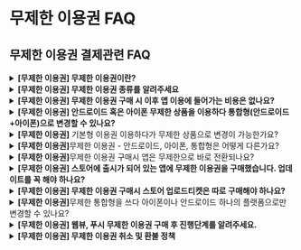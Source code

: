 # 무제한 이용권 FAQ

## 무제한 이용권 결제관련 FAQ

<details>

<summary><strong>[무제한 이용권] 무제한 이용권이란?</strong></summary>

앱 이용기간 제한 없이, 한번 구매시 평생 앱 이용이 가능한 이용권입니다.

웹앱(푸시앱,웹뷰앱) 제작시 구매할 수 있는 상품입니다. \*일반 프로토타입앱 구매 불가

구독형 이용권처럼 매월 비용을 내지 않아도 이용 기간 제한 없이 무제한으로 앱을 이용할 수 있습니다.

이용권 추가 구매 필요 없습니다.

</details>

<details>

<summary><strong>[무제한 이용권] 무제한 이용권 종류를 알려주세요</strong></summary>

\-웹뷰앱에 적용 가능한 무제한 상품

\-푸시앱에 적용 가능한 무제한 상품이 따로 제공됩니다.

제작하신 앱에 따라 비용이 다르며, 각 플랫폼별로 선택이 가능합니다. &#x20;

안드로이드 or 아이폰 or 안드로이드+아이폰 통합 사용

웹뷰앱 요금제 확인하기

푸시앱 요금제 확인하기

</details>

<details>

<summary><strong>[무제한 이용권] 무제한 이용권 구매 시 이후 앱 이용에 들어가는 비용은 없나요?</strong></summary>

네, 무제한 상품이기 때문에 이용권 구매 시 평생 이용 가능합니다.

추가로 납부해야 하는 이용 비용은 없습니다.

단, 앱이 업데이트 될 경우 스토어별로 앱 업데이트를 해야 하기 때문에 앱스토어 업로드티켓, 플레이스토어 업로드티켓 등의 부가 상품 구매는 필요할 수 있습니다.

</details>

<details>

<summary><strong>[무제한 이용권] 안드로이드 혹은 아이폰 무제한 상품을 이용하다 통합형(안드로이드+아이폰)으로 변경할 수 있나요?</strong></summary>

네 가능합니다.

예를 들어 \[푸시전용 무제한 안드로이드 250,000원] 사용 중에 아이폰을 추가할 경우, \[푸시전용 무제한 아이폰 350,000원] 상품을 구매해주시면 됩니다.

해당 상품을 추가로 구매하시면 통합형으로 함께 사용 가능합니다.

그리고 앱스토어 업로드티켓(20,000원)도 별도 구매해야 합니다.

&#x20;(앱스토어 업로드 출시 대행 비용)

다만 이렇게 각각의 상품을 따로 구매할 경우 통합형보다 비용이 비싸기 때문에 안드로이드+아이폰 운영을 다 하실 예정이라면 처음부터 통합형을 구매해서 사용하시는 것이 비용이 더 절감됩니다.

</details>

<details>

<summary><strong>[무제한 이용권]</strong> 기본형 이용권 이용하다가 무제한 상품으로 변경이 가능한가요?</summary>

네 가능합니다.

기본 이용권을 사용하고 있다가, 이용이 종료될 시점에 무제한 상품으로 변경하여 구매 가능합니다.

단, 남은 이용기간에 대해서는 부분 환불이 불가하기 때문에 이용기간이 모두 종료된 후 해당 상품을 구매하시는 것을 권장 드립니다.

(부분 환불이 안 되는 것이 괜찮으시면 이용 중에도 바로 구매가 가능합니다.)

</details>

<details>

<summary><strong>[무제한 이용권]</strong>무제한 이용권 - 안드로이드, 아이폰, 통합형은 어떻게 다른가요?</summary>

앱을 이용하는 플랫폼으로 구분하여 상품을 구매하면 됩니다.

1\)플레이스토어에만 출시하여 안드로이드폰 사용자만 쓰게 한다면(아이폰 이용불가)→무제한 유료앱 안드로이드

2\)앱스토어에만 출시하여 아이폰 사용자만 쓰게 한다면→무제한 유료앱 아이폰

3\)플레이스토어, 앱스토어에 모두 출시하여 운영한다면 →무제한 유료앱 안드로이드+아이폰 통합

</details>

<details>

<summary><strong>[무제한 이용권]</strong>무제한 이용권 구매시 앱은 무제한으로 바로 전환되나요?</summary>

개발팀에서 무제한 서버를 따로 넣어 드리기 때문에 결제가 완료되더라도, 바로 전환이 되지 않습니다.

1시간\~2시간 이내로 개발팀에서 별도로 처리해드리며, 안내메일을 드린 이후부터 무제한 이용기간이 적용된 앱으로 이용 가능합니다.

</details>

<details>

<summary><strong>[무제한 이용권] 스토어에 출시가 되어 있는 앱에 무제한 이용권을 구매했습니다. 업데이트를 꼭 해야 하나요?</strong></summary>

ㅇ무제한 서버를 따로 넣어드리는 작업이 필요하기 때문에 앱 업데이트는 필수입니다.

따라서 업데이트 된 버전의 앱으로 플레이스토어, 앱스토어에 다시 업데이트 해주셔야 합니다.

새 버전 앱을 스토어에 올려서 업데이트해야 기존 사용자들이 업데이트를 받아 이용할 수 있으며, 신규 사용자 역시 푸시 무제한이 적용된 앱으로 이용할 수 있습니다.

</details>

<details>

<summary><strong>[무제한 이용권] 무제한 이용권 구매시 스토어 업로드티켓은 따로 구매해야 하나요?</strong></summary>

네무제한 유료앱 상품에는 업로드티켓(플레이스토어, 앱스토어)이 포함되어 있지 않습니다.

플레이스토어, 앱스토어 등 출시 및 업데이트를 원하는 스토어 업로드 티켓 구매 후 신청해야 합니다.

업로드티켓이 함께 포함된 무제한 패키지 상품을 구매하는 것을 추천 드립니다.

</details>

<details>

<summary><strong>[무제한 이용권]</strong>무제한 통합형을 쓰다 아이폰이나 안드로이드 하나의 플랫폼으로만 변경할 수 있나요?</summary>

해당 경로로 변경하는 것은 불가합니다.

사용자가 개별적으로 출시된 스토어에서 앱을 삭제하거나 게시 취소하여 보이지 않게 설정할 수 있습니다.

예를 들어 플레이스토어 안드로이드폰만 이용하고, 앱스토어 이용을 중단할 경우 앱스토어에 출시된 앱을 내리는 방법으로 진행할 수 있습니다.

앱을 이용중인 사용자 폰에서 이용을 중단하는 등의 조치는 해드리지 못하며, 이용을 하지 않는 무제한 유료앱 상품 가격만큼의 비용을 차감하여 환불해드리지는 않습니다.

</details>

<details>

<summary><strong>[무제한 이용권] 웹뷰, 푸시 무제한 이용권 구매 후 진행단계를 알려주세요.</strong></summary>

1\)앱제작 완료 후 푸시전용 무제한 이용권과 스토어 업로드티켓을 구매해주세요.

혹은 업로드티켓이 모두 포함된 패키지 상품을 구매하는 것을 추천 드립니다.

2\) 무제한 이용권 구매시, 개발팀에서 무제한 서버를 따로 넣어드리며, 앱을 새 버전으로 다시 제작해드립니다.

(1\~2시간 소요, 업무시간 외 신청시 셋팅 시간이 지연될 수 있습니다.)

즉, 무제한 이용권은 결제가 완료되더라도 즉시 이용이 되지 않습니다.

3\)작업이 완료되면 완료 안내 메일을 사용자분께 발송드립니다.

완료 메일을 받은 이후부터 무제한 이용 기간이 적용된 앱으로 이용 가능합니다.

4\)안내 메일을 통해 스토어 출시 방법 및 업로드 신청방법을 기재해서 보내드리기 때문에 내용을 확인하여 업로드 신청을 해주세요.

업로드 신청 후플레이스토어, 앱스토어 등에 앱을 출시할 수 있습니다.

</details>

<details>

<summary><strong>[무제한 이용권] 무제한 이용권 취소 및 환불 정책</strong></summary>

\-사용하지 않은 이용권은 환불신청이 가능하며, 전액 환불 가능합니다.

&#x20;[\[내 결제 현황\]](https://www.swing2app.co.kr/view/payment\_list) 환불 신청 가능&#x20;

\-무제한 셋팅 작업이 완료되면 환불이 불가합니다.&#x20;

\-취소 및 환불은 상품 적용 전 문의게시판 혹은 채팅 상담으로 문의주시기 바랍니다.&#x20;

\-구매한 이용권은 다른 앱으로 옮길 수 없습니다.&#x20;

\-구매일 기준 7일 이후에는 어떤 경우라도 환불이 불가합니다.

</details>



